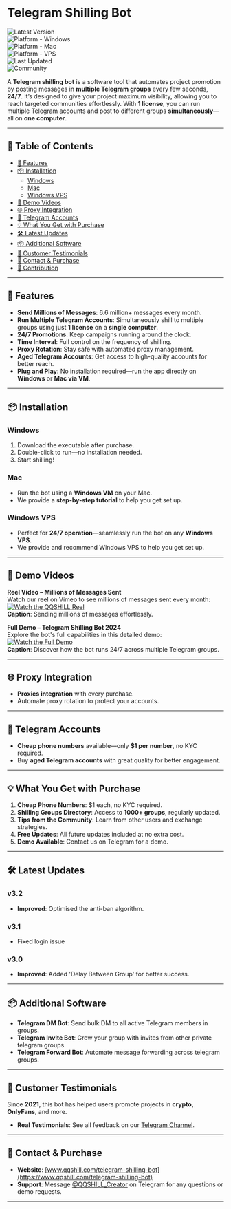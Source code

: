 # Telegram Shilling Bot

![Latest Version](https://img.shields.io/badge/version-v3.2-green)  
![Platform - Windows](https://img.shields.io/badge/platform-Windows-blue?logo=windows&logoColor=white)  
![Platform - Mac](https://img.shields.io/badge/platform-Mac-orange?logo=apple)  
![Platform - VPS](https://img.shields.io/badge/platform-Windows%20VPS-blueviolet)  
![Last Updated](https://img.shields.io/badge/updated-October%2022,%202024-informational)  
![Community](https://img.shields.io/badge/community-active-brightgreen)

A **Telegram shilling bot** is a software tool that automates project promotion by posting messages in **multiple Telegram groups** every few seconds, **24/7**. It’s designed to give your project maximum visibility, allowing you to reach targeted communities effortlessly. With **1 license**, you can run multiple Telegram accounts and post to different groups **simultaneously**—all on **one computer**.

---

## 📖 Table of Contents
- [🚀 Features](#-features)
- [📦 Installation](#-installation)
  - [Windows](#windows)
  - [Mac](#mac)
  - [Windows VPS](#windows-vps)
- [🎥 Demo Videos](#-demo-videos)
- [🌐 Proxy Integration](#-proxy-integration)
- [🔐 Telegram Accounts](#-telegram-accounts)
- [💡 What You Get with Purchase](#-what-you-get-with-purchase)
- [🛠️ Latest Updates](#️-latest-updates)
- [📦 Additional Software](#-additional-software)
- [💬 Customer Testimonials](#-customer-testimonials)
- [🔗 Contact & Purchase](#-contact--purchase)
- [📝 Contribution](#-contribution)

---

## 🚀 Features

- **Send Millions of Messages**: 6.6 million+ messages every month.
- **Run Multiple Telegram Accounts**: Simultaneously shill to multiple groups using just **1 license** on a **single computer**.
- **24/7 Promotions**: Keep campaigns running around the clock.
- **Time Interval**: Full control on the frequency of shilling.
- **Proxy Rotation**: Stay safe with automated proxy management.
- **Aged Telegram Accounts**: Get access to high-quality accounts for better reach.
- **Plug and Play**: No installation required—run the app directly on **Windows** or **Mac via VM**.

---

## 📦 Installation

### Windows
1. Download the executable after purchase.
2. Double-click to run—no installation needed.
3. Start shilling!

### Mac  
- Run the bot using a **Windows VM** on your Mac.  
- We provide a **step-by-step tutorial** to help you get set up.

### Windows VPS  
- Perfect for **24/7 operation**—seamlessly run the bot on any **Windows VPS**.
- We provide and recommend Windows VPS to help you get set up.

---

## 🎥 Demo Videos

**Reel Video – Millions of Messages Sent**  
Watch our reel on Vimeo to see millions of messages sent every month:  
[![Watch the QQSHILL Reel](https://img.shields.io/badge/Watch%20Reel-Vimeo-blue?logo=vimeo)](https://vimeo.com/1022066475?share=copy)  
**Caption**: Sending millions of messages effortlessly.

**Full Demo – Telegram Shilling Bot 2024**  
Explore the bot's full capabilities in this detailed demo:  
[![Watch the Full Demo](https://img.shields.io/badge/Watch%20Demo-Vimeo-blue?logo=vimeo)](https://vimeo.com/1022055687?share=copy)  
**Caption**: Discover how the bot runs 24/7 across multiple Telegram groups.

---

## 🌐 Proxy Integration
- **Proxies integration** with every purchase.  
- Automate proxy rotation to protect your accounts.

---

## 🔐 Telegram Accounts
- **Cheap phone numbers** available—only **$1 per number**, no KYC required.  
- Buy **aged Telegram accounts** with great quality for better engagement.

---

## 💡 What You Get with Purchase

1. **Cheap Phone Numbers**: $1 each, no KYC required.
2. **Shilling Groups Directory**: Access to **1000+ groups**, regularly updated.
3. **Tips from the Community**: Learn from other users and exchange strategies.
4. **Free Updates**: All future updates included at no extra cost.
5. **Demo Available**: Contact us on Telegram for a demo.

---

## 🛠️ Latest Updates

### **v3.2**
- **Improved**: Optimised the anti-ban algorithm. 

### **v3.1**
- Fixed login issue

### **v3.0**
- **Improved**: Added 'Delay Between Group' for better success.

---

## 📦 Additional Software

- **Telegram DM Bot**: Send bulk DM to all active Telegram members in groups.
- **Telegram Invite Bot**: Grow your group with invites from other private telegram groups.
- **Telegram Forward Bot**: Automate message forwarding across telegram groups.

---

## 💬 Customer Testimonials

Since **2021**, this bot has helped users promote projects in **crypto, OnlyFans**, and more.  
- **Real Testimonials**: See all feedback on our [Telegram Channel](https://t.me/QQSHILL).

---

## 🔗 Contact & Purchase

- **Website**: [www.qqshill.com/telegram-shilling-bot](https://www.qqshill.com/telegram-shilling-bot)  
- **Support**: Message [@QQSHILL_Creator](https://t.me/QQSHILL_Creator) on Telegram for any questions or demo requests.

---
